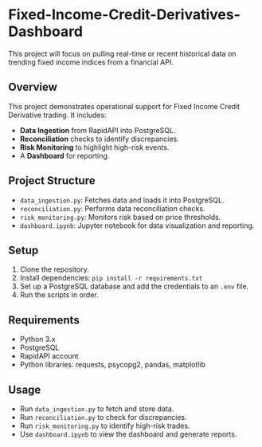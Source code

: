 # Fixed-Income-Credit-Derivatives-Dashboard
This project will focus on pulling real-time or recent historical data on trending fixed income indices from a financial API.

## Overview
This project demonstrates operational support for Fixed Income Credit Derivative trading. It includes:
- **Data Ingestion** from RapidAPI into PostgreSQL.
- **Reconciliation** checks to identify discrepancies.
- **Risk Monitoring** to highlight high-risk events.
- A **Dashboard** for reporting.

## Project Structure
- `data_ingestion.py`: Fetches data and loads it into PostgreSQL.
- `reconciliation.py`: Performs data reconciliation checks.
- `risk_monitoring.py`: Monitors risk based on price thresholds.
- `dashboard.ipynb`: Jupyter notebook for data visualization and reporting.

## Setup
1. Clone the repository.
2. Install dependencies: `pip install -r requirements.txt`
3. Set up a PostgreSQL database and add the credentials to an `.env` file.
4. Run the scripts in order.

## Requirements
- Python 3.x
- PostgreSQL
- RapidAPI account
- Python libraries: requests, psycopg2, pandas, matplotlib

## Usage
- Run `data_ingestion.py` to fetch and store data.
- Run `reconciliation.py` to check for discrepancies.
- Run `risk_monitoring.py` to identify high-risk trades.
- Use `dashboard.ipynb` to view the dashboard and generate reports.